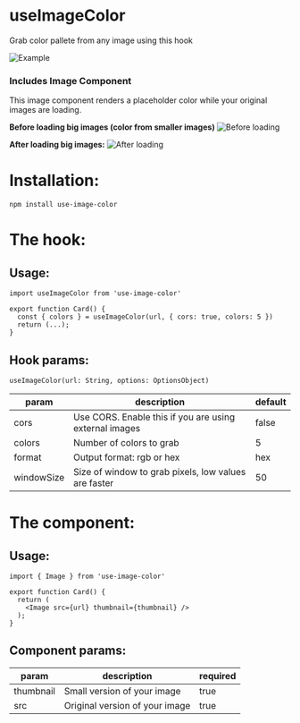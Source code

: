 # useImageColor
Grab color pallete from any image using this hook

![Example](https://i.imgur.com/LzxKgvl.png)

### Includes Image Component
This image component renders a placeholder color while your original images are loading.

**Before loading big images (color from smaller images)**
![Before loading](https://i.imgur.com/ae6rWmO.png)

**After loading big images:**
![After loading](https://i.imgur.com/6tLtzoP.png)

# Installation:
`npm install use-image-color`

# The hook:
## Usage:
```
import useImageColor from 'use-image-color'

export function Card() {
  const { colors } = useImageColor(url, { cors: true, colors: 5 })
  return (...);
}
```

## Hook params:
```
useImageColor(url: String, options: OptionsObject)
```
| param      | description                                            | default |
|------------|--------------------------------------------------------|---------|
| cors       | Use CORS. Enable this if you are using external images | false   |
| colors     | Number of colors to grab                               | 5       |
| format     | Output format: rgb or hex                              | hex     |
| windowSize | Size of window to grab pixels, low values are faster   | 50      |

# The component:
## Usage:
```
import { Image } from 'use-image-color'

export function Card() {
  return (
    <Image src={url} thumbnail={thumbnail} />
  );
}
```

## Component params:
| param      | description                                            | required |
|------------|--------------------------------------------------------|---------|
| thumbnail  | Small version of your image  | true   |
| src     | Original version of your image | true       |

